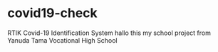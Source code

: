 # covid19-check
RTIK Covid-19 Identification System
hallo this my school project from Yanuda Tama Vocational High School
